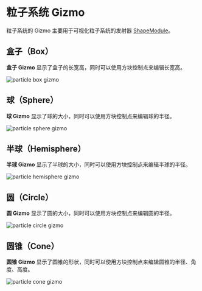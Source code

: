 # 粒子系统 Gizmo

粒子系统的 Gizmo 主要用于可视化粒子系统的发射器 [ShapeModule](../../particle-system/emitter.md)。

## 盒子（Box）

**盒子 Gizmo** 显示了盒子的长宽高，同时可以使用方块控制点来编辑长宽高。

![particle box gizmo](images/particle-box-gizmo.png)

## 球（Sphere）

**球 Gizmo** 显示了球的大小，同时可以使用方块控制点来编辑球的半径。

![particle sphere gizmo](images/particle-sphere-gizmo.png)

## 半球（Hemisphere）

**半球 Gizmo** 显示了半球的大小，同时可以使用方块控制点来编辑半球的半径。

![particle hemisphere gizmo](images/particle-hemisphere-gizmo.png)

## 圆（Circle）

**圆 Gizmo** 显示了圆的大小，同时可以使用方块控制点来编辑圆的半径。

![particle circle gizmo](images/particle-circle-gizmo.png)

## 圆锥（Cone）

**圆锥 Gizmo** 显示了圆锥的形状，同时可以使用方块控制点来编辑圆锥的半径、角度、高度。

![particle cone gizmo](images/particle-cone-gizmo.png)
